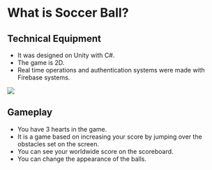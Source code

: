 # What is Soccer Ball?



## Technical Equipment

- It was designed on Unity with C#.
- The game is 2D.
- Real time operations and authentication systems were made with Firebase systems.

<img src=https://ibb.co/hYZjRD4 />

## Gameplay

- You have 3 hearts in the game.
- It is a game based on increasing your score by jumping over the obstacles set on the screen.
- You can see your worldwide score on the scoreboard.
- You can change the appearance of the balls.




